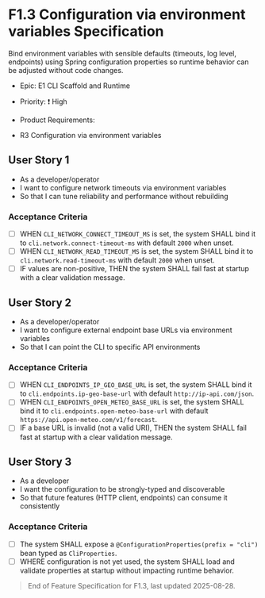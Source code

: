 # F1.3 Configuration via environment variables Specification

Bind environment variables with sensible defaults (timeouts, log level, endpoints) using Spring configuration properties so runtime behavior can be adjusted without code changes.

- Epic: E1 CLI Scaffold and Runtime
- Priority: ❗ High
- Product Requirements:
  
- R3 Configuration via environment variables

## User Story 1

- As a developer/operator
- I want to configure network timeouts via environment variables
- So that I can tune reliability and performance without rebuilding

### Acceptance Criteria

- [ ] WHEN `CLI_NETWORK_CONNECT_TIMEOUT_MS` is set, the system SHALL bind it to `cli.network.connect-timeout-ms` with default `2000` when unset.
- [ ] WHEN `CLI_NETWORK_READ_TIMEOUT_MS` is set, the system SHALL bind it to `cli.network.read-timeout-ms` with default `2000` when unset.
- [ ] IF values are non-positive, THEN the system SHALL fail fast at startup with a clear validation message.

## User Story 2

- As a developer/operator
- I want to configure external endpoint base URLs via environment variables
- So that I can point the CLI to specific API environments

### Acceptance Criteria

- [ ] WHEN `CLI_ENDPOINTS_IP_GEO_BASE_URL` is set, the system SHALL bind it to `cli.endpoints.ip-geo-base-url` with default `http://ip-api.com/json`.
- [ ] WHEN `CLI_ENDPOINTS_OPEN_METEO_BASE_URL` is set, the system SHALL bind it to `cli.endpoints.open-meteo-base-url` with default `https://api.open-meteo.com/v1/forecast`.
- [ ] IF a base URL is invalid (not a valid URI), THEN the system SHALL fail fast at startup with a clear validation message.

## User Story 3

- As a developer
- I want the configuration to be strongly-typed and discoverable
- So that future features (HTTP client, endpoints) can consume it consistently

### Acceptance Criteria

- [ ] The system SHALL expose a `@ConfigurationProperties(prefix = "cli")` bean typed as `CliProperties`.
- [ ] WHERE configuration is not yet used, the system SHALL load and validate properties at startup without impacting runtime behavior.

> End of Feature Specification for F1.3, last updated 2025-08-28.
